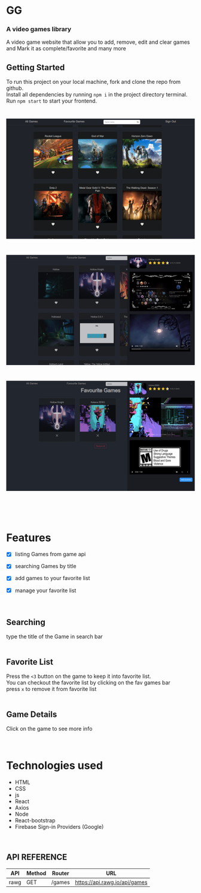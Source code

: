 # GG
### A video games library
A video game website that allow you to add, remove, edit
and clear games and Mark it as complete/favorite and many more

## Getting Started
To run this project on your local machine, fork and clone the repo from github. <br>
Install all dependencies by running `npm i` in the project directory terminal. <br>
Run `npm start` to start your frontend.<br>

#

<img src="./home.png" alt="drawing"/>

#

<img src="./gameDetails.png" alt="drawing"/>

#

<img src="./favGames.png" alt="drawing"/>


<br><br><br>


# Features
- [x] listing Games from game api
- [x] searching Games by title
- [x] add games to your favorite list
- [x] manage your favorite list
<br><br><br>


## Searching 
type the title of the Game in search bar
<br><br>

## Favorite List
Press the `<3` button on the game to keep it into favorite list.\
You can checkout the favorite list by clicking on the fav games bar\
press `x` to remove it from favorite list
<br><br>

## Game Details
Click on the game to see more info
<br><br><br>

# Technologies used 
- HTML
- CSS
- js
- React
- Axios
- Node
- React-bootstrap
- Firebase Sign-in Providers (Google)
<br>

## API REFERENCE
 API | Method | Router | URL
-----|--------|--------|-----
rawg| GET    | /games  | https://api.rawg.io/api/games
